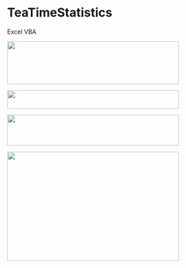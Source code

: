 # TeaTimeStatistics
Excel VBA

<a href="https://picasaweb.google.com/lh/photo/3TipcL5O2xTSzRc7ve5AZEBqUQOOouEPWDMkh9NC2yE?feat=embedwebsite"><img src="https://lh3.googleusercontent.com/-lIDQjF3FJNw/VpHUgIzp4BI/AAAAAAAAANY/ecYTEabKrfw/s400-Ic42/%2525E8%2525A8%252582%2525E5%252596%2525AE1.png" height="100" width="400" /></a>

<a href="https://picasaweb.google.com/lh/photo/XdbPV0B6ROiEjxjKJ3MeKEBqUQOOouEPWDMkh9NC2yE?feat=embedwebsite"><img src="https://lh3.googleusercontent.com/-youCajiYBYg/VpHUgD3Y5YI/AAAAAAAAANQ/9xCYftuwIR0/s400-Ic42/%2525E8%2525A8%252582%2525E5%252596%2525AE2.png" height="43" width="400" /></a>

<a href="https://picasaweb.google.com/lh/photo/Pl55uN2o3pjblLDOdsvF4UBqUQOOouEPWDMkh9NC2yE?feat=embedwebsite"><img src="https://lh3.googleusercontent.com/-MhyMFBcTwo8/VpHUg8r9LeI/AAAAAAAAANc/dvInUCiNaQc/s400-Ic42/%2525E8%2525A8%252582%2525E5%252596%2525AE3.png" height="72" width="400" /></a>

<a href="https://picasaweb.google.com/lh/photo/Z8cKRmLfuaVBnG2VC5twxUBqUQOOouEPWDMkh9NC2yE?feat=embedwebsite"><img src="https://lh3.googleusercontent.com/--Ph4P-ajrF0/VpHUh1sGEXI/AAAAAAAAANk/KBICpv6koyo/s400-Ic42/%2525E8%2525A8%252582%2525E5%252596%2525AE4.png" height="254" width="400" /></a>
